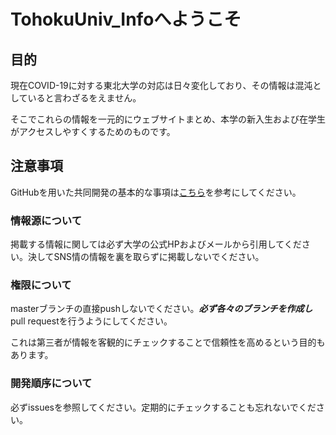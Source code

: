 # TohokuUniv_Infoへようこそ
## 目的
現在COVID-19に対する東北大学の対応は日々変化しており、その情報は混沌としていると言わざるをえません。


そこでこれらの情報を一元的にウェブサイトまとめ、本学の新入生および在学生がアクセスしやすくするためのものです。

## 注意事項
GitHubを用いた共同開発の基本的な事項は[こちら](https://qiita.com/takeokunn/items/5bc499121a21f8c5b990)を参考にしてください。
### 情報源について
掲載する情報に関しては必ず大学の公式HPおよびメールから引用してください。決してSNS情の情報を裏を取らずに掲載しないでください。
### 権限について
masterブランチの直接pushしないでください。***必ず各々のブランチを作成し***pull requestを行うようにしてください。


これは第三者が情報を客観的にチェックすることで信頼性を高めるという目的もあります。
### 開発順序について

必ずissuesを参照してください。定期的にチェックすることも忘れないでください。
